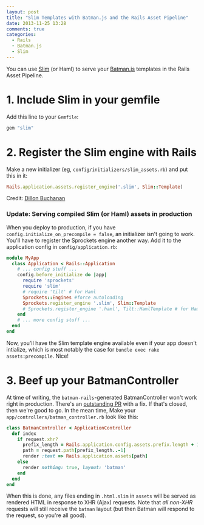 ```yaml
---
layout: post
title: "Slim Templates with Batman.js and the Rails Asset Pipeline"
date: 2013-11-25 13:28
comments: true
categories:
  - Rails
  - Batman.js
  - Slim
---
```



You can use [Slim](http://slim-lang.com/) (or Haml) to serve your [Batman.js](http://batmanjs.org) templates in the Rails Asset Pipeline.

<!-- more -->

# 1. Include Slim in your gemfile

Add this line to your `Gemfile`:

```ruby Gemfile
gem "slim"
```

# 2. Register the Slim engine with Rails

Make a new initializer (eg, `config/initializers/slim_assets.rb`) and put this in it:

```ruby config/initializers/slim_assets.rb
Rails.application.assets.register_engine('.slim', Slim::Template)
```

Credit: [Dillon Buchanan](http://www.dillonbuchanan.com/programming/rails-slim-templates-in-the-asset-pipeline/)

### Update: Serving compiled Slim (or Haml) assets in production

When you deploy to production, if you have `config.initialize_on_precompile = false`, an initializer isn't going to work. You'll have to register the Sprockets engine another way. Add it to the application config in `config/application.rb`:

```ruby config/application.rb
module MyApp
  class Application < Rails::Application
    # ... config stuff ...
    config.before_initialize do |app|
      require 'sprockets'
      require 'slim'
      # require 'tilt' # for Haml
      Sprockets::Engines #force autoloading
      Sprockets.register_engine '.slim', Slim::Template
      # Sprockets.register_engine '.haml', Tilt::HamlTemplate # for Haml
    end
    # ... more config stuff ...
  end
end
```

Now, you'll have the Slim template engine available even if your app doesn't intialize, which is most notably the case for `bundle exec rake assets:precompile`. Nice!

# 3. Beef up your BatmanController

At time of writing, the `batman-rails`-generated BatmanController won't work right in production. There's an [outstanding PR](https://github.com/batmanjs/batman-rails/pull/46) with a fix. If that's closed, then we're good to go. In the mean time, Make your `app/controllers/batman_controller.rb` look like this:

```ruby app/controllers/batman_controller.rb
class BatmanController < ApplicationController
  def index
    if request.xhr?
      prefix_length = Rails.application.config.assets.prefix.length + 1
      path = request.path[prefix_length..-1]
      render :text => Rails.application.assets[path]
    else
      render nothing: true, layout: 'batman'
    end
  end
end
```


When this is done, any files ending in `.html.slim` in `assets` will be served as rendered HTML in response to XHR (Ajax) requests. Note that _all non-XHR_ requests will still receive the `batman` layout (but then Batman will respond to the request, so you're all good).
